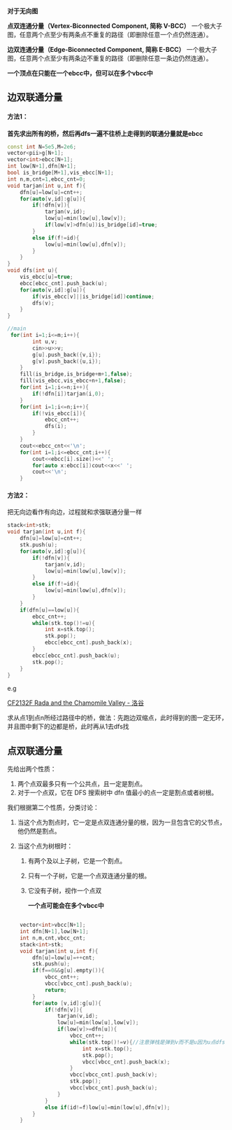 **对于无向图**

**点双连通分量（Vertex-Biconnected Component, 简称 V-BCC）**
 一个极大子图，任意两个点至少有两条点不重复的路径（即删除任意一个点仍然连通）。

**边双连通分量（Edge-Biconnected Component, 简称 E-BCC）**
 一个极大子图，任意两个点至少有两条边不重复的路径（即删除任意一条边仍然连通）。

**一个顶点在只能在一个ebcc中，但可以在多个vbcc中**

## 边双联通分量

#### 方法1：

**首先求出所有的桥，然后再dfs一遍不往桥上走得到的联通分量就是ebcc**

```c++
const int N=5e5,M=2e6;
vector<pii>g[N+1];
vector<int>ebcc[N+1];
int low[N+1],dfn[N+1];
bool is_bridge[M+1],vis_ebcc[N+1];
int n,m,cnt=1,ebcc_cnt=0;
void tarjan(int u,int f){
	dfn[u]=low[u]=cnt++;
	for(auto[v,id]:g[u]){
		if(!dfn[v]){
			tarjan(v,id);
			low[u]=min(low[u],low[v]);
			if(low[v]>dfn[u])is_bridge[id]=true;
		}
		else if(f!=id){
			low[u]=min(low[u],dfn[v]);
		}
	}
}
void dfs(int u){
	vis_ebcc[u]=true;
	ebcc[ebcc_cnt].push_back(u);
	for(auto[v,id]:g[u]){
		if(vis_ebcc[v]||is_bridge[id])continue;
		dfs(v);
	}
}

//main
 for(int i=1;i<=m;i++){
    	int u,v;
    	cin>>u>>v;
    	g[u].push_back({v,i});
    	g[v].push_back({u,i});
    }
    fill(is_bridge,is_bridge+m+1,false);
    fill(vis_ebcc,vis_ebcc+n+1,false);
    for(int i=1;i<=n;i++){
    	if(!dfn[i])tarjan(i,0);
    }
    for(int i=1;i<=n;i++){
    	if(!vis_ebcc[i]){
    		ebcc_cnt++;
    		dfs(i);
    	}
    }
    cout<<ebcc_cnt<<'\n';
    for(int i=1;i<=ebcc_cnt;i++){
    	cout<<ebcc[i].size()<<' ';
    	for(auto x:ebcc[i])cout<<x<<' ';
    	cout<<'\n';
    }
```



#### 方法2：

把无向边看作有向边，过程就和求强联通分量一样

```c++
stack<int>stk;
void tarjan(int u,int f){
	dfn[u]=low[u]=cnt++;
	stk.push(u);
	for(auto[v,id]:g[u]){
		if(!dfn[v]){
			tarjan(v,id);
			low[u]=min(low[u],low[v]);
		}
		else if(f!=id){
			low[u]=min(low[u],dfn[v]);
		}
	}
	if(dfn[u]==low[u]){
		ebcc_cnt++;
		while(stk.top()!=u){
			int x=stk.top();
			stk.pop();
			ebcc[ebcc_cnt].push_back(x);
		}
		ebcc[ebcc_cnt].push_back(u);
		stk.pop();
	}
}
```



e.g

[CF2132F Rada and the Chamomile Valley - 洛谷](https://www.luogu.com.cn/problem/CF2132F)

求从点1到点n所经过路径中的桥，做法：先跑边双缩点，此时得到的图一定无环，并且图中剩下的边都是桥，此时再从1去dfs找

## 点双联通分量

先给出两个性质：

1. 两个点双最多只有一个公共点，且一定是割点。
2. 对于一个点双，它在 DFS 搜索树中 dfn 值最小的点一定是割点或者树根。

我们根据第二个性质，分类讨论：

1. 当这个点为割点时，它一定是点双连通分量的根，因为一旦包含它的父节点，他仍然是割点。

2. 当这个点为树根时：
   1. 有两个及以上子树，它是一个割点。
   
   2. 只有一个子树，它是一个点双连通分量的根。
   
   3. 它没有子树，视作一个点双
   
      **一个点可能会在多个vbcc中**

```c++

	vector<int>vbcc[N+1];
	int dfn[N+1],low[N+1];
	int n,m,cnt,vbcc_cnt;
	stack<int>stk;
	void tarjan(int u,int f){
		dfn[u]=low[u]=++cnt;
		stk.push(u);
		if(f==0&&g[u].empty()){
			vbcc_cnt++;
			vbcc[vbcc_cnt].push_back(u);
			return;
		}
		for(auto [v,id]:g[u]){
			if(!dfn[v]){
				tarjan(v,id);
				low[u]=min(low[u],low[v]);
				if(low[v]>=dfn[u]){
					vbcc_cnt++;
					while(stk.top()!=v){//注意弹栈是弹到v而不是u因为u点dfs v之前可能还dfs过一些点，那些点可能和u在同一个vbcc里，如果弹到u就会把这些点也弹出了
						int x=stk.top();
						stk.pop();
						vbcc[vbcc_cnt].push_back(x);
					}
					vbcc[vbcc_cnt].push_back(v);
					stk.pop();
					vbcc[vbcc_cnt].push_back(u);
				}
			}
			else if(id!=f)low[u]=min(low[u],dfn[v]);
		}
	}
```

